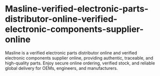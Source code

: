 # Masline-verified-electronic-parts-distributor-online-verified-electronic-components-supplier-online
Masline is a verified electronic parts distributor online and verified electronic components supplier online, providing authentic, traceable, and high-quality parts. Enjoy secure online ordering, verified stock, and reliable global delivery for OEMs, engineers, and manufacturers.
